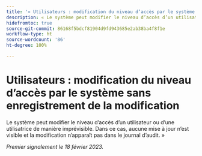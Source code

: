 ```yaml
---
title: '« Utilisateurs : modification du niveau d’accès par le système sans enregistrement de la modification »'
description: « Le système peut modifier le niveau d’accès d’un utilisateur ou d’une utilisatrice de manière imprévisible. Dans ce cas, aucune mise à jour n’est visible et la modification n’apparaît pas dans le journal d’audit. »
hidefromtoc: true
source-git-commit: 86168f5bdcf81904d9fd943685e2ab38ba4f8f1e
workflow-type: ht
source-wordcount: '86'
ht-degree: 100%

---
```



# Utilisateurs : modification du niveau d’accès par le système sans enregistrement de la modification

Le système peut modifier le niveau d’accès d’un utilisateur ou d’une utilisatrice de manière imprévisible. Dans ce cas, aucune mise à jour n’est visible et la modification n’apparaît pas dans le journal d’audit. »

_Premier signalement le 18 février 2023._

